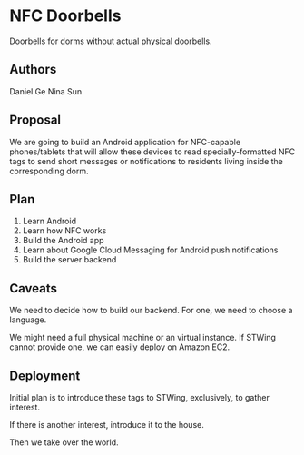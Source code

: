 NFC Doorbells
=============
Doorbells for dorms without actual physical doorbells.

Authors
-------
Daniel Ge
Nina Sun

Proposal
--------
We are going to build an Android application for NFC-capable phones/tablets that
will allow these devices to read specially-formatted NFC tags to send short
messages or notifications to residents living inside the corresponding dorm.

Plan
----
1. Learn Android
2. Learn how NFC works
3. Build the Android app
4. Learn about Google Cloud Messaging for Android push notifications
5. Build the server backend

Caveats
-------
We need to decide how to build our backend. For one, we need to choose a
language.

We might need a full physical machine or an virtual instance. If STWing cannot
provide one, we can easily deploy on Amazon EC2.

Deployment
----------
Initial plan is to introduce these tags to STWing, exclusively, to gather
interest.

If there is another interest, introduce it to the house.

Then we take over the world.
